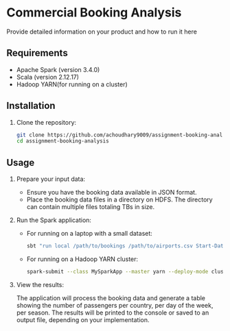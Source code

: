 # Commercial Booking Analysis

Provide detailed information on your product and how to run it here


## Requirements

- Apache Spark (version 3.4.0)
- Scala (version 2.12.17)
- Hadoop YARN(for running on a cluster)

## Installation

1. Clone the repository:

   ```bash
   git clone https://github.com/achoudhary9009/assignment-booking-analysis.git
   cd assignment-booking-analysis
## Usage

1. Prepare your input data:

    - Ensure you have the booking data available in JSON format.
    - Place the booking data files in a directory on HDFS. The directory can contain multiple files totaling TBs in size.

2. Run the Spark application:

    - For running on a laptop with a small dataset:

      ```bash
      sbt "run local /path/to/bookings /path/to/airports.csv Start-Date End-Date"
      ```

    - For running on a Hadoop YARN cluster:

      ```bash
      spark-submit --class MySparkApp --master yarn --deploy-mode cluster target/scala-2.12/assignment-booking-analysis.jar hdfs://your-hdfs-input-directory/ /path/to/airports.csv Start-Date End-Date
      ```

3. View the results:

   The application will process the booking data and generate a table showing the number of passengers per country, per day of the week, per season. The results will be printed to the console or saved to an output file, depending on your implementation.
